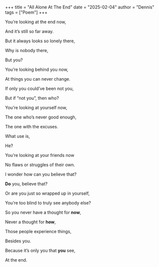 +++
title = "All Alone At The End"
date = "2025-02-04"
author = "Dennis"
tags = ["Poem"]
+++

You’re looking at the end now, 

And it’s still so far away. 

But it always looks so lonely there, 

Why is nobody there, 

But you?



You’re looking behind you now, 

At things you can never change. 

If only you could’ve been not you, 

But if “not you”, then who?



You’re looking at yourself now, 

The one who’s never good enough, 

The one with the excuses. 

What use is, 

He?



You’re looking at your friends now 

No flaws or struggles of their own. 

I wonder how can you believe that? 

**Do** you, believe that?



Or are you just so wrapped up in yourself, 

You’re too blind to truly see anybody else?



So you never have a thought for **now**, 

Never a thought for **how**, 

Those people experience things, 

Besides you.

Because it’s only you that **you** see, 

At the end.